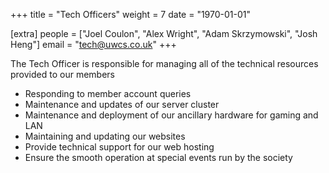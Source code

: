 +++
title = "Tech Officers"
weight = 7
date = "1970-01-01"

[extra]
people = ["Joel Coulon", "Alex Wright", "Adam Skrzymowski", "Josh Heng"]
email = "tech@uwcs.co.uk"
+++

The Tech Officer is responsible for managing all of the technical resources provided to our members

- Responding to member account queries
- Maintenance and updates of our server cluster
- Maintenance and deployment of our ancillary hardware for gaming and LAN
- Maintaining and updating our websites
- Provide technical support for our web hosting
- Ensure the smooth operation at special events run by the society